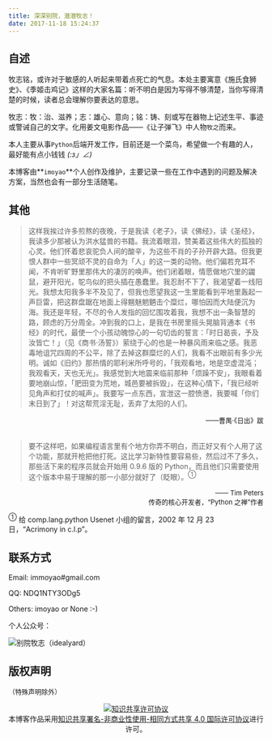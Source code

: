 ```yaml
---
title: 深深别院，潜潜牧志！
date: 2017-11-18 15:24:37
---
```


## 自述

牧志铭，或许对于敏感的人听起来带着点死亡的气息。本处主要寓意《施氏食狮史》、《季姬击鸡记》这样的大家名篇：听不明白是因为写得不够清楚，当你写得清楚的时候，读者总会理解你要表达的意思。

牧志：牧：治、滋养；志：雄心、意向；铭：铸、刻或写在器物上记述生平、事迹或警诫自己的文字。化用姜文电影作品——《让子弹飞》中人物`牧之`而来。

本人主要从事`Python`后端开发工作，目前还是一个菜鸟，希望做一个有趣的人，最好能有点小钱钱 _(:з」∠)_

本博客由**`imoyao`**个人创作及维护，主要记录一些在工作中遇到的问题及解决方案，当然也会有一部分生活随笔。

## 其他

>这样我挨过许多煎熬的夜晚，于是我读《老子》，读《佛经》，读《圣经》，我读多少那被认为洪水猛兽的书籍。我流着眼泪，赞美着这些伟大的孤独的心灵。他们怀着悲哀驼负人间的酸辛，为这些不肖的子孙开辟大路。但我更恨人群中一些冥顽不灵的自命为「人」的这一类的动物。他们偏若充耳不闻，不肯听旷野里那伟大的凄厉的唤声。他们闭着眼，情愿做地穴里的鼹鼠，避开阳光，鸵鸟似的把头插在愚蠢里。我忍耐不下了，我渴望着一线阳光。我想太阳我多半不及见了，但我也愿望我这一生里能看到平地里轰起一声巨雷，把这群盘踞在地面上得魑魅魍魉击个糜烂，哪怕因而大陆便沉为海。我还是年轻，不尽的令人发指的回忆围攻着我，我想不出一条智慧的路，顾虑的万分周全。冲到我的口上，是我在书房里摇头晃脑背通本《书经》的时代，最使一个小孩动魄惊心的一句切齿的誓言：「时日曷丧，予及汝皆亡！」（见《商书·汤誓》）萦绕于心的也是一种暴风雨来临之感。我恶毒地诅咒四周的不公平，除了去掉这群糜烂的人们，我看不出眼前有多少光明。诚如《旧约》那热情的耶利米所呼号的，「我观看地，地是空虚混沌；我观看天，天也无光」。我感觉到大地震来临前那种「烦躁不安」，我眼看着要地崩山惊，「肥田变为荒地，城邑要被拆毁」，在这种心情下，「我已经听见角声和打仗的喊声」。我要写一点东西，宣泄这一腔愤懑，我要喊「你们末日到了」！对这帮荒淫无耻，丢弃了太阳的人们。
<div align = right> <font size = 2> ——曹禺·《日出》跋 </font> </div>

<br>

>要不这样吧，如果编程语言里有个地方你弄不明白，而正好又有个人用了这个功能，那就开枪把他打死。这比学习新特性要容易些，然后过不了多久，那些活下来的程序员就会开始用 0.9.6 版的 Python，而且他们只需要使用这个版本中易于理解的那一小部分就好了（眨眼）。<sup>①</sup>
<div align = right> <font size = 2>—— Tim Peters <br> 传奇的核心开发者，“Python 之禅”作者 </font> </div>

<sup>①</sup> 给 comp.lang.python Usenet 小组的留言，2002 年 12 月 23 日，“Acrimony in c.l.p”。



## 联系方式

Email: immoyao#gmail.com

QQ: NDQ1NTY3ODg5

Others: imoyao or None :-)

个人公众号：

![别院牧志（idealyard）](http://mp.weixin.qq.com/rr?timestamp=1548062678&src=3&ver=1&signature=vu*dQBpji33gsumOPp33aOY32Vw8vRp*yOZIZdo1313SJa9p-uko0-QI5LpKIqxROZvN43OQMmp-Mk6*PZnNpVX5KE*nVZMfhnQa0VbOFWo=)

## 版权声明
<font size = 2>（特殊声明除外）</font>
    <center>
        <a rel="license" href="http://creativecommons.org/licenses/by-nc-sa/4.0/"><img alt="知识共享许可协议" style="border-width:0" src="https://i.creativecommons.org/l/by-nc-sa/4.0/88x31.png" /></a><br />本博客作品采用<a rel="license" href="http://creativecommons.org/licenses/by-nc-sa/4.0/">知识共享署名-非商业性使用-相同方式共享 4.0 国际许可协议</a>进行许可。
    </center>